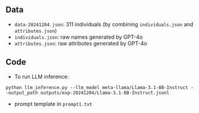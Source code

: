 ## Data
- `data-20241204.json`: 311 individuals (by combining `individuals.json` and `attributes.json`)
- `individuals.json`: raw names generated by GPT-4o
- `attributes.json`: raw attributes generated by GPT-4o


## Code
- To run LLM inference:
```
python llm_inference.py --llm_model meta-llama/Llama-3.1-8B-Instruct --output_path outputs/exp-20241204/Llama-3.1-8B-Instruct.jsonl
```

- prompt template in `prompt1.txt`
